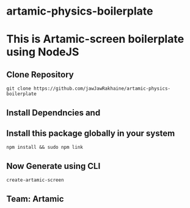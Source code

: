 # artamic-physics-boilerplate
# This is Artamic-screen boilerplate using NodeJS

## Clone Repository

```
git clone https://github.com/jawJawRakhaine/artamic-physics-boilerplate
```

## Install Dependncies and
## Install this package globally in your system

```
npm install && sudo npm link
```


## Now Generate using CLI


```
create-artamic-screen
```

## Team: Artamic

